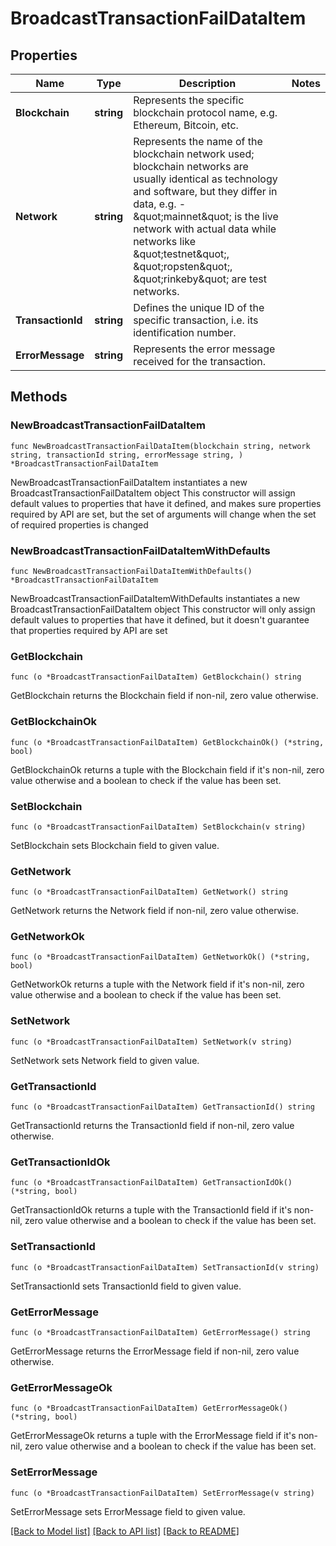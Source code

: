 # BroadcastTransactionFailDataItem

## Properties

Name | Type | Description | Notes
------------ | ------------- | ------------- | -------------
**Blockchain** | **string** | Represents the specific blockchain protocol name, e.g. Ethereum, Bitcoin, etc. | 
**Network** | **string** | Represents the name of the blockchain network used; blockchain networks are usually identical as technology and software, but they differ in data, e.g. - \&quot;mainnet\&quot; is the live network with actual data while networks like \&quot;testnet\&quot;, \&quot;ropsten\&quot;, \&quot;rinkeby\&quot; are test networks. | 
**TransactionId** | **string** | Defines the unique ID of the specific transaction, i.e. its identification number. | 
**ErrorMessage** | **string** | Represents the error message received for the transaction. | 

## Methods

### NewBroadcastTransactionFailDataItem

`func NewBroadcastTransactionFailDataItem(blockchain string, network string, transactionId string, errorMessage string, ) *BroadcastTransactionFailDataItem`

NewBroadcastTransactionFailDataItem instantiates a new BroadcastTransactionFailDataItem object
This constructor will assign default values to properties that have it defined,
and makes sure properties required by API are set, but the set of arguments
will change when the set of required properties is changed

### NewBroadcastTransactionFailDataItemWithDefaults

`func NewBroadcastTransactionFailDataItemWithDefaults() *BroadcastTransactionFailDataItem`

NewBroadcastTransactionFailDataItemWithDefaults instantiates a new BroadcastTransactionFailDataItem object
This constructor will only assign default values to properties that have it defined,
but it doesn't guarantee that properties required by API are set

### GetBlockchain

`func (o *BroadcastTransactionFailDataItem) GetBlockchain() string`

GetBlockchain returns the Blockchain field if non-nil, zero value otherwise.

### GetBlockchainOk

`func (o *BroadcastTransactionFailDataItem) GetBlockchainOk() (*string, bool)`

GetBlockchainOk returns a tuple with the Blockchain field if it's non-nil, zero value otherwise
and a boolean to check if the value has been set.

### SetBlockchain

`func (o *BroadcastTransactionFailDataItem) SetBlockchain(v string)`

SetBlockchain sets Blockchain field to given value.


### GetNetwork

`func (o *BroadcastTransactionFailDataItem) GetNetwork() string`

GetNetwork returns the Network field if non-nil, zero value otherwise.

### GetNetworkOk

`func (o *BroadcastTransactionFailDataItem) GetNetworkOk() (*string, bool)`

GetNetworkOk returns a tuple with the Network field if it's non-nil, zero value otherwise
and a boolean to check if the value has been set.

### SetNetwork

`func (o *BroadcastTransactionFailDataItem) SetNetwork(v string)`

SetNetwork sets Network field to given value.


### GetTransactionId

`func (o *BroadcastTransactionFailDataItem) GetTransactionId() string`

GetTransactionId returns the TransactionId field if non-nil, zero value otherwise.

### GetTransactionIdOk

`func (o *BroadcastTransactionFailDataItem) GetTransactionIdOk() (*string, bool)`

GetTransactionIdOk returns a tuple with the TransactionId field if it's non-nil, zero value otherwise
and a boolean to check if the value has been set.

### SetTransactionId

`func (o *BroadcastTransactionFailDataItem) SetTransactionId(v string)`

SetTransactionId sets TransactionId field to given value.


### GetErrorMessage

`func (o *BroadcastTransactionFailDataItem) GetErrorMessage() string`

GetErrorMessage returns the ErrorMessage field if non-nil, zero value otherwise.

### GetErrorMessageOk

`func (o *BroadcastTransactionFailDataItem) GetErrorMessageOk() (*string, bool)`

GetErrorMessageOk returns a tuple with the ErrorMessage field if it's non-nil, zero value otherwise
and a boolean to check if the value has been set.

### SetErrorMessage

`func (o *BroadcastTransactionFailDataItem) SetErrorMessage(v string)`

SetErrorMessage sets ErrorMessage field to given value.



[[Back to Model list]](../README.md#documentation-for-models) [[Back to API list]](../README.md#documentation-for-api-endpoints) [[Back to README]](../README.md)


